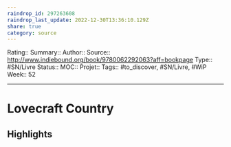 ```yaml
---
raindrop_id: 297263608
raindrop_last_update: 2022-12-30T13:36:10.129Z
share: true
category: source
---
```


Rating::
Summary:: 
Author::
Source:: http://www.indiebound.org/book/9780062292063?aff=bookpage
Type:: #SN/Livre 
Status:: 
MOC::
Projet:: 
Tags:: #to_discover, #SN/Livre, #WiP
Week:: 52

***
# Lovecraft Country



## Highlights

